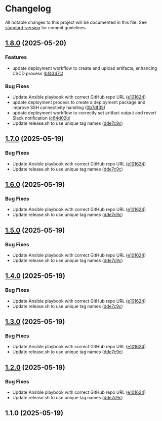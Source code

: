 # Changelog

All notable changes to this project will be documented in this file. See [standard-version](https://github.com/conventional-changelog/standard-version) for commit guidelines.

## [1.8.0](https://github.com/Kevinmrgt/DeploiementContinueEval/compare/v1.1.0...v1.8.0) (2025-05-20)


### Features

* update deployment workflow to create and upload artifacts, enhancing CI/CD process ([bf4347c](https://github.com/Kevinmrgt/DeploiementContinueEval/commit/bf4347cb0c02aa9a2f5345d148ee0ff6de73a0af))


### Bug Fixes

* Update Ansible playbook with correct GitHub repo URL ([e101624](https://github.com/Kevinmrgt/DeploiementContinueEval/commit/e1016248ef93c8185532fa6e74f291e14a4c4bad))
* update deployment process to create a deployment package and improve SSH connectivity handling ([0b7df35](https://github.com/Kevinmrgt/DeploiementContinueEval/commit/0b7df35764db2f30a38bc261049779027a3e97c5))
* update deployment workflow to correctly set artifact output and revert Slack notification ([c84d02b](https://github.com/Kevinmrgt/DeploiementContinueEval/commit/c84d02bf5023ae08c5266e017aff51e3ef6d34cc))
* Update release.sh to use unique tag names ([dde7c9c](https://github.com/Kevinmrgt/DeploiementContinueEval/commit/dde7c9cfc4dbd890a3a550334a8ad6ad98311209))

## [1.7.0](https://github.com/Kevinmrgt/DeploiementContinueEval/compare/v1.1.0...v1.7.0) (2025-05-19)


### Bug Fixes

* Update Ansible playbook with correct GitHub repo URL ([e101624](https://github.com/Kevinmrgt/DeploiementContinueEval/commit/e1016248ef93c8185532fa6e74f291e14a4c4bad))
* Update release.sh to use unique tag names ([dde7c9c](https://github.com/Kevinmrgt/DeploiementContinueEval/commit/dde7c9cfc4dbd890a3a550334a8ad6ad98311209))

## [1.6.0](https://github.com/Kevinmrgt/DeploiementContinueEval/compare/v1.1.0...v1.6.0) (2025-05-19)


### Bug Fixes

* Update Ansible playbook with correct GitHub repo URL ([e101624](https://github.com/Kevinmrgt/DeploiementContinueEval/commit/e1016248ef93c8185532fa6e74f291e14a4c4bad))
* Update release.sh to use unique tag names ([dde7c9c](https://github.com/Kevinmrgt/DeploiementContinueEval/commit/dde7c9cfc4dbd890a3a550334a8ad6ad98311209))

## [1.5.0](https://github.com/Kevinmrgt/DeploiementContinueEval/compare/v1.1.0...v1.5.0) (2025-05-19)


### Bug Fixes

* Update Ansible playbook with correct GitHub repo URL ([e101624](https://github.com/Kevinmrgt/DeploiementContinueEval/commit/e1016248ef93c8185532fa6e74f291e14a4c4bad))
* Update release.sh to use unique tag names ([dde7c9c](https://github.com/Kevinmrgt/DeploiementContinueEval/commit/dde7c9cfc4dbd890a3a550334a8ad6ad98311209))

## [1.4.0](https://github.com/Kevinmrgt/DeploiementContinueEval/compare/v1.1.0...v1.4.0) (2025-05-19)


### Bug Fixes

* Update Ansible playbook with correct GitHub repo URL ([e101624](https://github.com/Kevinmrgt/DeploiementContinueEval/commit/e1016248ef93c8185532fa6e74f291e14a4c4bad))
* Update release.sh to use unique tag names ([dde7c9c](https://github.com/Kevinmrgt/DeploiementContinueEval/commit/dde7c9cfc4dbd890a3a550334a8ad6ad98311209))

## [1.3.0](https://github.com/Kevinmrgt/DeploiementContinueEval/compare/v1.1.0...v1.3.0) (2025-05-19)


### Bug Fixes

* Update Ansible playbook with correct GitHub repo URL ([e101624](https://github.com/Kevinmrgt/DeploiementContinueEval/commit/e1016248ef93c8185532fa6e74f291e14a4c4bad))
* Update release.sh to use unique tag names ([dde7c9c](https://github.com/Kevinmrgt/DeploiementContinueEval/commit/dde7c9cfc4dbd890a3a550334a8ad6ad98311209))

## [1.2.0](https://github.com/Kevinmrgt/DeploiementContinueEval/compare/v1.1.0...v1.2.0) (2025-05-19)


### Bug Fixes

* Update Ansible playbook with correct GitHub repo URL ([e101624](https://github.com/Kevinmrgt/DeploiementContinueEval/commit/e1016248ef93c8185532fa6e74f291e14a4c4bad))
* Update release.sh to use unique tag names ([dde7c9c](https://github.com/Kevinmrgt/DeploiementContinueEval/commit/dde7c9cfc4dbd890a3a550334a8ad6ad98311209))

## 1.1.0 (2025-05-19)
